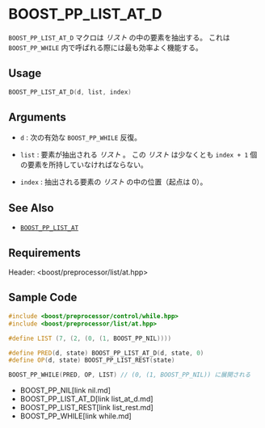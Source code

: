 # BOOST_PP_LIST_AT_D

`BOOST_PP_LIST_AT_D` マクロは *リスト* の中の要素を抽出する。
これは `BOOST_PP_WHILE` 内で呼ばれる際には最も効率よく機能する。

## Usage

```cpp
BOOST_PP_LIST_AT_D(d, list, index)
```

## Arguments

- `d` :
	次の有効な `BOOST_PP_WHILE` 反復。

- `list` :
	要素が抽出される *リスト* 。
	この *リスト* は少なくとも `index + 1` 個の要素を所持していなければならない。

- `index` :
	抽出される要素の *リスト* の中の位置（起点は 0）。

## See Also

- [`BOOST_PP_LIST_AT`](list_at.md)

## Requirements

Header: &lt;boost/preprocessor/list/at.hpp&gt;

## Sample Code

```cpp
#include <boost/preprocessor/control/while.hpp>
#include <boost/preprocessor/list/at.hpp>

#define LIST (7, (2, (0, (1, BOOST_PP_NIL))))

#define PRED(d, state) BOOST_PP_LIST_AT_D(d, state, 0)
#define OP(d, state) BOOST_PP_LIST_REST(state)

BOOST_PP_WHILE(PRED, OP, LIST) // (0, (1, BOOST_PP_NIL)) に展開される
```
* BOOST_PP_NIL[link nil.md]
* BOOST_PP_LIST_AT_D[link list_at_d.md]
* BOOST_PP_LIST_REST[link list_rest.md]
* BOOST_PP_WHILE[link while.md]

